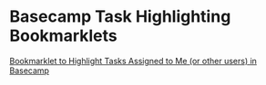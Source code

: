 Basecamp Task Highlighting Bookmarklets
=======================================

[Bookmarklet to Highlight Tasks Assigned to Me (or other users) in Basecamp](http://dsgnwrks.pro/plugins-and-scripts/bookmarklet-to-highlight-tasks-assigned-to-me-in-new-basecamp/
)